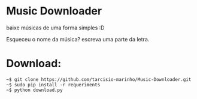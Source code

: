# Music Downloader
baixe músicas de uma forma simples :D

Esqueceu o nome da música? escreva uma parte da letra.

# Download:
    ~$ git clone https://github.com/tarcisio-marinho/Music-Downloader.git
    ~$ sudo pip install -r requeriments
    ~$ python download.py
